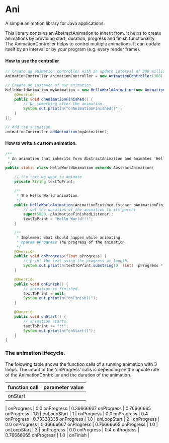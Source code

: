 # Ani

A simple animation library for Java applications.

This library contains an AbstractAnimation to inherit from. It helps to create animations by providing start, duration, progress and finish functionality. The AnimationController helps to control multiple animations. It can update itself by an interval or by your program (e.g. every render frame).


#### How to use the controller
```java
// Create an animation controller with an update interval of 300 milliseconds.
AnimationController animationController = new AnimationController(300);

// Create an instance of our animation.
HelloWorldAnimation myAnimation = new HelloWorldAnimation(new AnimationFinishedListener() {
	@Override
	public void onAnimationFinished() {
		// Do something after the animation.
		System.out.println("onAnimationFinished()");
	}
});

// Add the animation.
animationController.addAnimation(myAnimation);
```

#### How to write a custom animation.
```java
/**
 * An animation that inherits form AbstractAnimation and animates "Hello World" to the console.
 */
public static class HelloWorldAnimation extends AbstractAnimation{

	// the text we want to animate
	private String textToPrint;

	/**
	 * The Hello World animation.
	 */
	public HelloWorldAnimation(AnimationFinishedListener pAnimationFinishedListener) {
		// set the duration of the animation to its parent
		super(5000, pAnimationFinishedListener);
		textToPrint = "Hello World!!!";
	}

	/**
	 * Implement what should happen while animating.
	 * @param pProgress The progress of the animation.
	 */
	@Override
	public void onProgress(float pProgress) {
		// print the text using the progress as length.
		System.out.println(textToPrint.substring(0, (int) (pProgress * textToPrint.length())));
	}

	@Override
	public void onFinish() {
		// animation is finished.
		textToPrint = null;
		System.out.println("onFinish()");
	}

	@Override
	public void onStart() {
		// animation starts.
		textToPrint += "!!";
		System.out.println("onStart()");
	}
}
```

### The animation lifecycle.

The folowing table shows the function calls of a running animation with 3 loops. The count of the 'onProgress' calls is depending on the update rate of the AnimationController and the duration of the animation.

function call | parameter value
-------------- | -------
onStart |
 | 
onProgress | 0.0
onProgress | 0.36666667
onProgress | 0.76666665
onProgress | 1.0
 |
onLoopStart | 1
 | 
onProgress | 0.0
onProgress | 0.4
onProgress | 0.73333335
onProgress | 1.0
 | 
onLoopStart | 2
 | 
onProgress | 0.0
onProgress | 0.36666667
onProgress | 0.76666665
onProgress | 1.0
 | 
onLoopStart | 3
 | 
onProgress | 0.0
onProgress | 0.4
onProgress | 0.76666665
onProgress | 1.0
 | 
onFinish |
